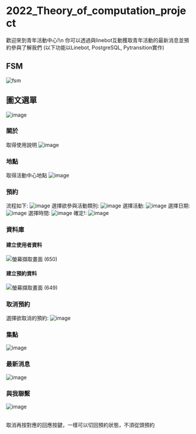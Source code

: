 # 2022_Theory_of_computation_project
歡迎來到青年活動中心!\n
你可以透過與linebot互動獲取青年活動的最新消息並預約參與了解我們
(以下功能以Linebot, PostgreSQL, Pytransition實作)

## FSM
![fsm](https://user-images.githubusercontent.com/74814435/209556905-4ac6a79e-23a3-4385-80c1-02b05dda8bee.png)

## 圖文選單
![image](https://user-images.githubusercontent.com/74814435/209557102-8ffc6445-cb4c-40ae-a827-7450005842de.png)

### 關於
取得使用說明
![image](https://user-images.githubusercontent.com/74814435/209557688-7f3767a5-b477-4685-a483-38c2530b0cae.png)

### 地點
取得活動中心地點
![image](https://user-images.githubusercontent.com/74814435/209557703-0fb35dbb-5570-4f1c-b5d0-651fae40c6c3.png)

### 預約
流程如下: 
![image](https://user-images.githubusercontent.com/74814435/209557578-826f0936-d89b-4261-8c6f-27cb6bcc694b.png)
選擇欲參與活動類別:
![image](https://user-images.githubusercontent.com/74814435/209557506-8084b53d-04c3-4f7e-8aa8-d51abb24261e.png)
選擇活動:
![image](https://user-images.githubusercontent.com/74814435/209557750-7af540f4-5e3a-4870-8512-801aa6b7cb7b.png)
選擇日期:
![image](https://user-images.githubusercontent.com/74814435/209557908-905f3cb5-3d25-4ac3-ba41-a1e4a7966322.png)
選擇時間:
![image](https://user-images.githubusercontent.com/74814435/209557920-9be3b85b-3428-4b76-9df6-68595ff8fbbe.png)
確定!:
![image](https://user-images.githubusercontent.com/74814435/209558142-5a280b0e-077e-4966-8edf-11e5236574e6.png)

### 資料庫
#### 建立使用者資料
![螢幕擷取畫面 (650)](https://user-images.githubusercontent.com/74814435/209558260-0123ccf8-8844-46cd-88a5-50bd68d6d139.png)
#### 建立預約資料
![螢幕擷取畫面 (649)](https://user-images.githubusercontent.com/74814435/209558209-1567f6d0-bf5d-4275-816b-bc9c5f7a2eae.png)

### 取消預約
選擇欲取消的預約:
![image](https://user-images.githubusercontent.com/74814435/209558506-e0eba22d-8b9d-4783-b83a-1df87d306a91.png)

### 集點
![image](https://user-images.githubusercontent.com/74814435/209558618-3964631e-e3df-4598-abb2-5021ad478b7e.png)

### 最新消息
![image](https://user-images.githubusercontent.com/74814435/209558647-b4899fe8-3c12-4387-b981-f37364e367cb.png)

### 與我聯繫
![image](https://user-images.githubusercontent.com/74814435/209558661-fd929dd9-f56b-46af-9f60-24c33a66691d.png)

<br/>
取消再按對應的回應按鍵，一樣可以切回預約狀態，不須從頭預約
